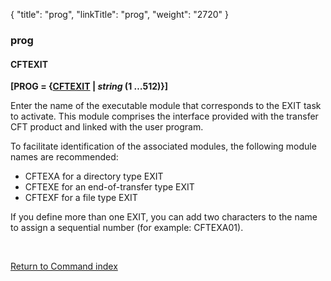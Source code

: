 {
    "title": "prog",
    "linkTitle": "prog",
    "weight": "2720"
}<span id="prog"></span>

### prog

#### CFTEXIT

**\[<span id="PROG1"></span>PROG = {<u>CFTEXIT</u>
| *string* (1 …512)}\]**

Enter the name of the executable module that corresponds to the EXIT
task to activate. This module comprises the interface provided with the
transfer CFT product and linked with the user program.

To facilitate identification of the associated modules, the following
module names are recommended:

- CFTEXA
    for a directory type EXIT
- CFTEXE
    for an end-of-transfer type EXIT
- CFTEXF
    for a file type EXIT

If you define more than one EXIT, you can add two characters to the
name to assign a sequential number (for example: CFTEXA01).

 

[Return to Command index](../../)
